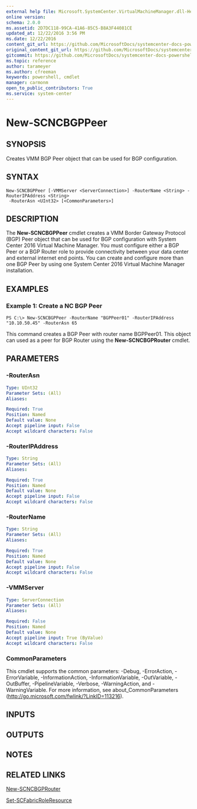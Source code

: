 ```yaml
---
external help file: Microsoft.SystemCenter.VirtualMachineManager.dll-Help.xml
online version: 
schema: 2.0.0
ms.assetid: 2D7DC118-99CA-41A6-85C5-B8A3F44081CE
updated_at: 12/22/2016 3:56 PM
ms.date: 12/22/2016
content_git_url: https://github.com/MicrosoftDocs/systemcenter-docs-powershell/blob/master/systemcenter-cmdlets/SystemCenter2016/VirtualMachineManager/vlatest/New-SCNCBGPPeer.md
original_content_git_url: https://github.com/MicrosoftDocs/systemcenter-docs-powershell/blob/master/systemcenter-cmdlets/SystemCenter2016/VirtualMachineManager/vlatest/New-SCNCBGPPeer.md
gitcommit: https://github.com/MicrosoftDocs/systemcenter-docs-powershell/blob/96e5647587661652225fbdd2c797cd4d59d542bc/systemcenter-cmdlets/SystemCenter2016/VirtualMachineManager/vlatest/New-SCNCBGPPeer.md
ms.topic: reference
author: tarameyer
ms.author: cfreeman
keywords: powershell, cmdlet
manager: carmonm
open_to_public_contributors: True
ms.service: system-center
---
```


# New-SCNCBGPPeer

## SYNOPSIS
Creates VMM BGP Peer object that can be used for BGP configuration.

## SYNTAX

```
New-SCNCBGPPeer [-VMMServer <ServerConnection>] -RouterName <String> -RouterIPAddress <String>
 -RouterAsn <UInt32> [<CommonParameters>]
```

## DESCRIPTION
The **New-SCNCBGPPeer** cmdlet creates a VMM Border Gateway Protocol (BGP) Peer object that can be used for BGP configuration with System Center 2016 Virtual Machine Manager.
You must configure either a BGP Peer or a BGP Router role to provide connectivity between your data center and external internet end points.
You can create and configure more than one BGP Peer by using one System Center 2016 Virtual Machine Manager installation.

## EXAMPLES

### Example 1: Create a NC BGP Peer
```
PS C:\> New-SCNCBGPPeer -RouterName "BGPPeer01" -RouterIPAddress "10.10.50.45" -RouterAsn 65
```

This command creates a BGP Peer with router name BGPPeer01.
This object can used as a peer for BGP Router using the **New-SCNCBGPRouter** cmdlet.

## PARAMETERS

### -RouterAsn
```yaml
Type: UInt32
Parameter Sets: (All)
Aliases: 

Required: True
Position: Named
Default value: None
Accept pipeline input: False
Accept wildcard characters: False
```

### -RouterIPAddress
```yaml
Type: String
Parameter Sets: (All)
Aliases: 

Required: True
Position: Named
Default value: None
Accept pipeline input: False
Accept wildcard characters: False
```

### -RouterName
```yaml
Type: String
Parameter Sets: (All)
Aliases: 

Required: True
Position: Named
Default value: None
Accept pipeline input: False
Accept wildcard characters: False
```

### -VMMServer
```yaml
Type: ServerConnection
Parameter Sets: (All)
Aliases: 

Required: False
Position: Named
Default value: None
Accept pipeline input: True (ByValue)
Accept wildcard characters: False
```

### CommonParameters
This cmdlet supports the common parameters: -Debug, -ErrorAction, -ErrorVariable, -InformationAction, -InformationVariable, -OutVariable, -OutBuffer, -PipelineVariable, -Verbose, -WarningAction, and -WarningVariable. For more information, see about_CommonParameters (http://go.microsoft.com/fwlink/?LinkID=113216).

## INPUTS

## OUTPUTS

## NOTES

## RELATED LINKS

[New-SCNCBGPRouter](xref:SystemCenter2016/VirtualMachineManager/vlatest/New-SCNCBGPRouter.md)

[Set-SCFabricRoleResource](xref:SystemCenter2016/VirtualMachineManager/vlatest/Set-SCFabricRoleResource.md)

